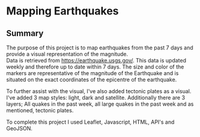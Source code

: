 # Mapping Earthquakes

## Summary  
The purpose of this project is to map earthquakes from the past 7 days and provide a visual representation of the magnitude.  
Data is retrieved from https://earthquake.usgs.gov/.  This data is updated weekly and therefore up to date within 7 days.  The size and color of the markers are representative of the magnitude of the Earthquake and is situated on the exact coordinates of the epicentre of the earthquake.

To further assist with the visual,  I've also added tectonic plates as a visual.  I've added 3 map styles: light, dark and satellite.  Additionally there are 3 layers;  All quakes in the past week, all large quakes in the past week and as mentioned, tectonic plates.

To complete this project I used Leaflet, Javascript, HTML, API's and GeoJSON.